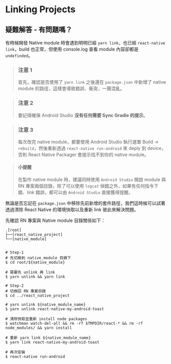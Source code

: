 # Linking Projects

## 疑難解答 - 有問題嗎？

有時候開發 Native module 時會遇到明明已經 `yarn link`、也已經 `react-native link`，build 也正常，但使用 console.log 查看 module 內容卻都是 `undefinded`。

> ### 注意 1
> 首先，確認是否使用了 `yarn link` 之後還在 `package.json` 中新增了 native module 的路徑，這樣會導致錯誤、衝突，一團混亂。

> ### 注意 2
> 要記得確保 Android Studio **沒有任何需要 Sync Gradle 的提示**。

> ### 注意 3
> 每次改完 native module，都要使用 Android Studio 執行選單 Build -> `rebuild`，然後重新透過 `react-native run-android` 來 deply 到 device，否則 React Native Packager 會提示找不到你的 native module。

> #### 小提醒
> 在製作 native module 時，建議同時使用 `Android Studio` 開啟 module 與  RN 專案兩個目錄，除了可以使用 `logcat` 偵錯之外，如果有任何指令下錯、link 錯誤，都可以由 `Android Studio` 直接獲得提醒。

無論是否忘記在 `package.json` 中移除先前新增的套件路徑，我們這時候可以試著透過清除 React Native 的環境快取以及重新 link 彼此來解決問題。

先確認 RN 專案與 Native module 目錄關係如下：

```.
.[root]
├──[react_native_project]
└──[native_module]
```

```shell

# Step-1
# 先切換到 native_module 目錄下
$ cd root/${native_module}

# 需要先 unlink 再 link
$ yarn unlink && yarn link

# Step-2
# 切換回 RN 專案目錄
$ cd ../react_native_project

# yarn unlink ${native_module_name}
$ yarn unlink react-native-my-android-toast

# 清除快取並重新 install node packages
$ watchman watch-del-all && rm -rf $TMPDIR/react-* && rm -rf node_modules/ && yarn install

# 重新 yarn link ${native_module_name}
$ yarn link react-native-my-android-toast

# 再次安裝
$ react-native run-android
```
